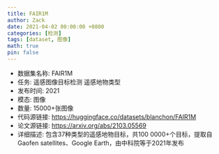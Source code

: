 ```yaml
---
title: FAIR1M
author: Zack
date: 2021-04-02 00:00:00 +0800
categories: [检测]
tags: [dataset, 图像]
math: true
pin: false
---
```

- 数据集名称: FAIR1M
- 任务: 遥感图像目标检测 遥感地物类型
- 发布时间: 2021
- 模态: 图像
- 数量: 15000+张图像
- 代码源链接: https://huggingface.co/datasets/blanchon/FAIR1M
- 论文源链接: https://arxiv.org/abs/2103.05569
- 详细描述: 包含37种类型的遥感地物目标，共100 0000+个目标，提取自Gaofen satellites、Google Earth，由中科院等于2021年发布

